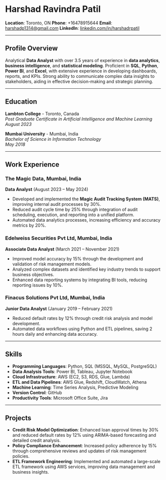 # Harshad Ravindra Patil

<p>
  <strong>Location</strong>: Toronto, ON  
  <strong>Phone</strong>: +16478915644  
  <strong>Email</strong>: <a href="mailto:harshadp1314@gmail.com">harshadp1314@gmail.com</a>  
  <strong>LinkedIn</strong>: <a href="https://linkedin.com/in/harshadrpatil" target="_blank">linkedin.com/in/harshadrpatil</a>
</p>

---

## Profile Overview

Analytical **Data Analyst** with over 3.5 years of experience in **data analytics**, **business intelligence**, and **statistical modeling**. Proficient in **SQL**, **Python**, **Power BI**, and **Excel**, with extensive experience in developing dashboards, reports, and KPIs. Strong ability to communicate complex data insights to stakeholders, aiding in effective decision-making and strategic planning.

---

## Education

**Lambton College** - Toronto, Canada  
_Post Graduate Certificate in Artificial Intelligence and Machine Learning_  
_August 2023_

**Mumbai University** - Mumbai, India  
_Bachelor of Science in Information Technology_  
_May 2018_

---

## Work Experience

### The Magic Data, Mumbai, India  
**Data Analyst** (August 2023 – May 2024)  
- Developed and implemented the **Magic Audit Tracking System (MATS)**, improving internal audit processes by 30%.
- Reduced audit cycle time by 25% through integration of audit scheduling, execution, and reporting into a unified platform.
- Automated data analytics processes, increasing efficiency and accuracy metrics by 20%.

### Edelweiss Securities Pvt Ltd, Mumbai, India  
**Associate Data Analyst** (March 2021 – November 2021)  
- Improved model accuracy by 15% through the development and validation of risk management models.
- Analyzed complex datasets and identified key industry trends to support business objectives.
- Enhanced data reporting systems by integrating BI tools, reducing reporting issues by 10%.

### Finacus Solutions Pvt Ltd, Mumbai, India  
**Junior Data Analyst** (January 2019 – February 2021)  
- Reduced default rates by 12% through credit risk analysis and model development.
- Automated data workflows using Python and ETL pipelines, saving 2 hours daily and enhancing data accuracy.

---

## Skills

- **Programming Languages**: Python, SQL (MSSQL, MySQL, PostgreSQL)
- **Data Analysis Tools**: Power BI, Tableau, Jupyter Notebook
- **Cloud Infrastructure**: AWS (EC2, S3, RDS, Glue, Lambda)
- **ETL and Data Pipelines**: AWS Glue, Redshift, CloudWatch, Athena
- **Machine Learning**: Time Series Analysis, Predictive Modeling
- **Version Control**: GitHub
- **Productivity Tools**: Microsoft Office Suite, Jira

---

## Projects

- **Credit Risk Model Optimization**: Enhanced loan approval times by 30% and reduced default rates by 12% using ARIMA-based forecasting and detailed credit analysis.
- **Policy Compliance Enhancement**: Increased policy adherence by 15% through comprehensive reviews and updates of risk management policies.
- **ETL Framework Engineering**: Implemented and automated a large-scale ETL framework using AWS services, improving data management and business insights.
